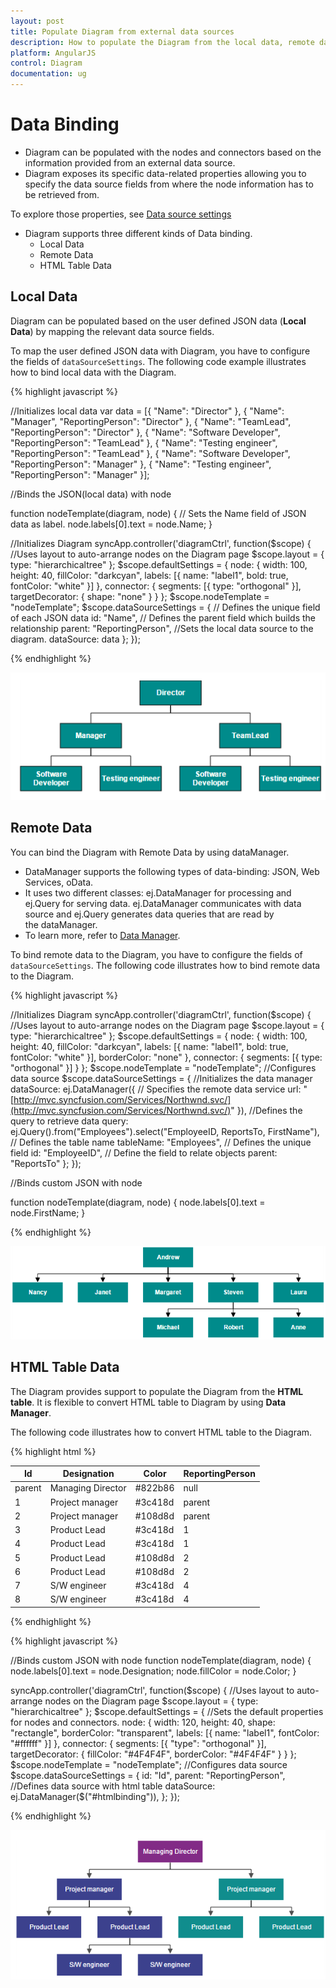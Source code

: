 ```yaml
---
layout: post
title: Populate Diagram from external data sources
description: How to populate the Diagram from the local data, remote data, or html tables?
platform: AngularJS
control: Diagram
documentation: ug
---
```


# Data Binding

* Diagram can be populated with the nodes and connectors based on the information provided from an external data source.
* Diagram exposes its specific data-related properties allowing you to specify the data source fields from where the node information has to be retrieved from.

To explore those properties, see [Data source settings](/api/js/ejDiagram#members:datasourcesettings "Data source settings")

* Diagram supports three different kinds of Data binding.
	* Local Data
	* Remote Data
	* HTML Table Data

## Local Data

Diagram can be populated based on the user defined JSON data (**Local Data**) by mapping the relevant data source fields.

To map the user defined JSON data with Diagram, you have to configure the fields of `dataSourceSettings`. The following code example illustrates how to bind local data with the Diagram.

{% highlight javascript %}

//Initializes local data
var data = [{
    "Name": "Director"
}, {
    "Name": "Manager",
    "ReportingPerson": "Director"
}, {
    "Name": "TeamLead",
    "ReportingPerson": "Director"
}, {
    "Name": "Software Developer",
    "ReportingPerson": "TeamLead"
}, {
    "Name": "Testing engineer",
    "ReportingPerson": "TeamLead"
}, {
    "Name": "Software Developer",
    "ReportingPerson": "Manager"
}, {
    "Name": "Testing engineer",
    "ReportingPerson": "Manager"
}];

//Binds the JSON(local data) with node

function nodeTemplate(diagram, node) {
    // Sets the Name field of JSON data as label.
    node.labels[0].text = node.Name;
}

//Initializes Diagram
syncApp.controller('diagramCtrl', function($scope) {
    //Uses layout to auto-arrange nodes on the Diagram page
    $scope.layout = {
        type: "hierarchicaltree"
    };
    $scope.defaultSettings = {
        node: {
            width: 100,
            height: 40,
            fillColor: "darkcyan",
            labels: [{
                name: "label1",
                bold: true,
                fontColor: "white"
            }]
        },
        connector: {
            segments: [{
                type: "orthogonal"
            }],
            targetDecorator: {
                shape: "none"
            }
        }
    };
    $scope.nodeTemplate = "nodeTemplate";
    $scope.dataSourceSettings = {
        // Defines the unique field of each JSON data
        id: "Name",
        // Defines the parent field which builds the relationship
        parent: "ReportingPerson",
        //Sets the local data source to the diagram.
        dataSource: data
    };
});
	
{% endhighlight %}

![](/angular-1/Diagram/Data-Binding_images/Data-Binding_img1.png)

## Remote Data

You can bind the Diagram with Remote Data by using dataManager.

* DataManager supports the following types of data-binding: JSON, Web Services, oData.
* It uses two different classes: ej.DataManager for processing and ej.Query for serving data. ej.DataManager communicates with data source and ej.Query generates data queries that are read by the dataManager.
* To learn more, refer to [Data Manager](/js/DataManager/Getting-Started "Data Manager").

To bind remote data to the Diagram, you have to configure the fields of `dataSourceSettings`. The following code illustrates how to bind remote data to the Diagram.

{% highlight javascript %}

//Initializes Diagram
syncApp.controller('diagramCtrl', function($scope) {
    //Uses layout to auto-arrange nodes on the Diagram page
    $scope.layout = {
        type: "hierarchicaltree"
    };
    $scope.defaultSettings = {
        node: {
            width: 100,
            height: 40,
            fillColor: "darkcyan",
            labels: [{
                name: "label1",
                bold: true,
                fontColor: "white"
            }],
            borderColor: "none"
        },
        connector: {
            segments: [{
                type: "orthogonal"
            }]
        }
    };
    $scope.nodeTemplate = "nodeTemplate";
    //Configures data source
    $scope.dataSourceSettings = {
        //Initializes the data manager
        dataSource: ej.DataManager({
            // Specifies the remote data service
            url: "[http://mvc.syncfusion.com/Services/Northwnd.svc/](http://mvc.syncfusion.com/Services/Northwnd.svc/)"
        }),
        //Defines the query to retrieve data
        query: ej.Query().from("Employees").select("EmployeeID, ReportsTo, FirstName"),
        // Defines the table name
        tableName: "Employees",
        // Defines the unique field
        id: "EmployeeID",
        // Define the field to relate objects
        parent: "ReportsTo"
    };
});

//Binds custom JSON with node

function nodeTemplate(diagram, node) {
    node.labels[0].text = node.FirstName;
}

{% endhighlight %}

![](/angular-1/Diagram/Data-Binding_images/Data-Binding_img2.png)

## HTML Table Data

The Diagram provides support to populate the Diagram from the **HTML table**. It is flexible to convert HTML table to Diagram by using **Data Manager**.

The following code illustrates how to convert HTML table to the Diagram.

{% highlight html %}

<!-- HTML Table -->
<table id="htmlbinding">
    <thead>
        <tr>
            <th>Id</th>
            <th>Designation</th>
            <th>Color</th>
            <th>ReportingPerson</th>
        </tr>
    </thead>
    <tbody>
        <tr>
            <td>parent</td>
            <td>Managing Director</td>
            <td>#822b86</td>
            <td>null</td>
        </tr>
        <tr>
            <td>1</td>
            <td>Project manager</td>
            <td>#3c418d</td>
            <td>parent</td>
        </tr>
        <tr>
            <td>2</td>
            <td>Project manager</td>
            <td>#108d8d</td>
            <td>parent</td>
        </tr>
        <tr>
            <td>3</td>
            <td>Product Lead</td>
            <td>#3c418d</td>
            <td>1</td>
        </tr>
        <tr>
            <td>4</td>
            <td>Product Lead</td>
            <td>#3c418d</td>
            <td>1</td>
        </tr>
        <tr>
            <td>5</td>
            <td>Product Lead</td>
            <td>#108d8d</td>
            <td>2</td>
        </tr>
        <tr>
            <td>6</td>
            <td>Product Lead</td>
            <td>#108d8d</td>
            <td>2</td>
        </tr>
        <tr>
            <td>7</td>
            <td>S/W engineer</td>
            <td>#3c418d</td>
            <td>4</td>
        </tr>
        <tr>
            <td>8</td>
            <td>S/W engineer</td>
            <td>#3c418d</td>
            <td>4</td>
        </tr>
    </tbody>
</table>

{% endhighlight %}

{% highlight javascript %}

//Binds custom JSON with node
function nodeTemplate(diagram, node) {
    node.labels[0].text = node.Designation;
    node.fillColor = node.Color;
}

syncApp.controller('diagramCtrl', function($scope) {
    //Uses layout to auto-arrange nodes on the Diagram page
    $scope.layout = {
        type: "hierarchicaltree"
    };
    $scope.defaultSettings = {
        //Sets the default properties for nodes and connectors.
        node: {
            width: 120,
            height: 40,
            shape: "rectangle",
            borderColor: "transparent",
            labels: [{
                name: "label1",
                fontColor: "#ffffff"
            }]
        },
        connector: {
            segments: [{
                "type": "orthogonal"
            }],
            targetDecorator: {
                fillColor: "#4F4F4F",
                borderColor: "#4F4F4F"
            }
        }
    };
    $scope.nodeTemplate = "nodeTemplate";
    //Configures data source
    $scope.dataSourceSettings = {
        id: "Id",
        parent: "ReportingPerson",
        //Defines data source with html table
        dataSource: ej.DataManager($("#htmlbinding")),
    };
});

{% endhighlight %}

![](/angular-1/Diagram/Data-Binding_images/Data-Binding_img4.png)






